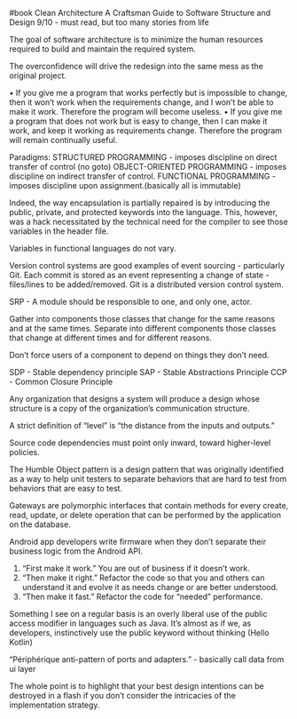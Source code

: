 #book Clean Architecture A Craftsman Guide to Software Structure and Design
9/10 - must read, but too many stories from life

The goal of software architecture is to minimize the human resources required to build and maintain
the required system.

The overconfidence will drive the redesign into the same mess as the original project.

• If you give me a program that works perfectly but is impossible to change, then it won’t work when
the requirements change, and I won’t be able to make it work. Therefore the program will become
useless.
• If you give me a program that does not work but is easy to change, then I can make it work, and
keep it working as requirements change. Therefore the program will remain continually useful.

Paradigms:
STRUCTURED PROGRAMMING - imposes discipline on direct transfer of control (no goto)
OBJECT-ORIENTED PROGRAMMING - imposes discipline on indirect transfer of control.
FUNCTIONAL PROGRAMMING - imposes discipline upon assignment.(basically all is immutable)

Indeed, the way encapsulation is partially repaired is by introducing the public, private, and
protected keywords into the language. This, however, was a hack necessitated by the technical need
for the compiler to see those variables in the header file.

Variables in functional languages do not vary.

Version control systems are good examples of event sourcing - particularly Git. Each commit is
stored as an event representing a change of state - files/lines to be added/removed. Git is a
distributed version control system.

SRP - A module should be responsible to one, and only one, actor.

Gather into components those classes that change for the same reasons and at the same times.
Separate into different components those classes that change at different times and for different
reasons.

Don’t force users of a component to depend on things they don’t need.

SDP - Stable dependency principle
SAP - Stable Abstractions Principle
CCP - Common Closure Principle

Any organization that designs a system will produce a design whose structure is a copy of the
organization’s communication structure.

A strict definition of “level” is “the distance from the inputs and outputs.”

Source code dependencies must point only inward, toward higher-level policies.

The Humble Object pattern is a design pattern that was originally identified as a way to help unit
testers to separate behaviors that are hard to test from behaviors that are easy to test.

Gateways are polymorphic interfaces that contain methods for every create, read, update, or delete
operation that can be performed by the application on the database.

Android app developers write firmware when they don’t separate their business logic from the Android
API.

1. “First make it work.” You are out of business if it doesn’t work.
2. “Then make it right.” Refactor the code so that you and others can understand it and evolve it as
   needs change or are better understood.
3. “Then make it fast.” Refactor the code for “needed” performance.

Something I see on a regular basis is an overly liberal use of the public access modifier in
languages such as Java. It’s almost as if we, as developers, instinctively use the public keyword
without thinking (Hello Kotlin)

“Périphérique anti-pattern of ports and adapters.” - basically call data from ui layer

The whole point is to highlight that your best design intentions can be destroyed in a flash if you
don’t consider the intricacies of the implementation strategy.
